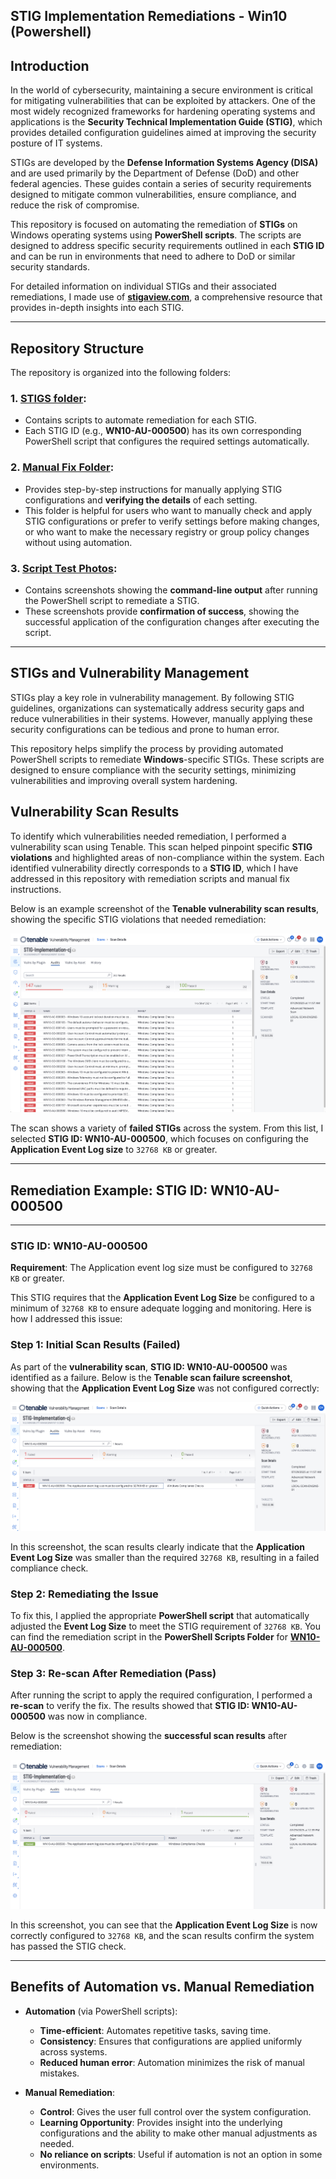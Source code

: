## STIG Implementation Remediations - Win10 (Powershell)

## Introduction

In the world of cybersecurity, maintaining a secure environment is critical for mitigating vulnerabilities that can be exploited by attackers. One of the most widely recognized frameworks for hardening operating systems and applications is the **Security Technical Implementation Guide (STIG)**, which provides detailed configuration guidelines aimed at improving the security posture of IT systems.

STIGs are developed by the **Defense Information Systems Agency (DISA)** and are used primarily by the Department of Defense (DoD) and other federal agencies. These guides contain a series of security requirements designed to mitigate common vulnerabilities, ensure compliance, and reduce the risk of compromise. 

This repository is focused on automating the remediation of **STIGs** on Windows operating systems using **PowerShell scripts**. The scripts are designed to address specific security requirements outlined in each **STIG ID** and can be run in environments that need to adhere to DoD or similar security standards. 

For detailed information on individual STIGs and their associated remediations, I made use of **[stigaview.com](https://stigaview.com/products/win10/v3r1/)**, a comprehensive resource that provides in-depth insights into each STIG.

---

## Repository Structure

The repository is organized into the following folders:

### 1. **[STIGS folder](https://github.com/cherinejoseph/STIG-Implementation-Remediations-Win10/tree/main/STIGS)**:
- Contains scripts to automate remediation for each STIG.
- Each STIG ID (e.g., **WN10-AU-000500**) has its own corresponding PowerShell script that configures the required settings automatically.

### 2. **[Manual Fix Folder](https://github.com/cherinejoseph/STIG-Implementation-Remediations-Win10/tree/main/Manual%20Fix)**:
- Provides step-by-step instructions for manually applying STIG configurations and **verifying the details** of each setting.
- This folder is helpful for users who want to manually check and apply STIG configurations or prefer to verify settings before making changes, or who want to make the necessary registry or group policy changes without using automation.

### 3. **[Script Test Photos](https://github.com/cherinejoseph/STIG-Implementation-Remediations-Win10/tree/main/Script-Test-Photos)**:
- Contains screenshots showing the **command-line output** after running the PowerShell script to remediate a STIG.
- These screenshots provide **confirmation of success**, showing the successful application of the configuration changes after executing the script.

---

## STIGs and Vulnerability Management

STIGs play a key role in vulnerability management. By following STIG guidelines, organizations can systematically address security gaps and reduce vulnerabilities in their systems. However, manually applying these security configurations can be tedious and prone to human error. 

This repository helps simplify the process by providing automated PowerShell scripts to remediate **Windows**-specific STIGs. These scripts are designed to ensure compliance with the security settings, minimizing vulnerabilities and improving overall system hardening.

## Vulnerability Scan Results

To identify which vulnerabilities needed remediation, I performed a vulnerability scan using Tenable. This scan helped pinpoint specific **STIG violations** and highlighted areas of non-compliance within the system. Each identified vulnerability directly corresponds to a **STIG ID**, which I have addressed in this repository with remediation scripts and manual fix instructions.

Below is an example screenshot of the **Tenable vulnerability scan results**, showing the specific STIG violations that needed remediation:

![Tenable Vulnerability Scan Results](https://github.com/cherinejoseph/STIG-Implementation-Remediations-Win10/blob/main/tenable-scan-WN10AU000500.png) 

The scan shows a variety of **failed STIGs** across the system. From this list, I selected **STIG ID: WN10-AU-000500**, which focuses on configuring the **Application Event Log size** to `32768 KB` or greater.

---

## Remediation Example: **STIG ID: WN10-AU-000500**

---

### **STIG ID: WN10-AU-000500**  
**Requirement**: The Application event log size must be configured to `32768 KB` or greater.

This STIG requires that the **Application Event Log Size** be configured to a minimum of `32768 KB` to ensure adequate logging and monitoring. Here is how I addressed this issue:

### **Step 1: Initial Scan Results (Failed)**

As part of the **vulnerability scan**, **STIG ID: WN10-AU-000500** was identified as a failure. Below is the **Tenable scan failure screenshot**, showing that the **Application Event Log Size** was not configured correctly:

![Tenable Scan Failure - WN10-AU-000500](https://github.com/cherinejoseph/STIG-Implementation-Remediations-Win10/blob/main/failed-WN10AU000500.png)

In this screenshot, the scan results clearly indicate that the **Application Event Log Size** was smaller than the required `32768 KB`, resulting in a failed compliance check.

### **Step 2: Remediating the Issue**

To fix this, I applied the appropriate **PowerShell script** that automatically adjusted the **Event Log Size** to meet the STIG requirement of `32768 KB`. You can find the remediation script in the **PowerShell Scripts Folder** for **[WN10-AU-000500](https://github.com/cherinejoseph/STIG-Implementation-Remediations-Win10/blob/main/STIGS/WN10-AU-000500.ps1)**.

### **Step 3: Re-scan After Remediation (Pass)**

After running the script to apply the required configuration, I performed a **re-scan** to verify the fix. The results showed that **STIG ID: WN10-AU-000500** was now in compliance.

Below is the screenshot showing the **successful scan results** after remediation:

![Tenable Scan Pass - WN10-AU-000500](https://github.com/cherinejoseph/STIG-Implementation-Remediations-Win10/blob/main/second-scan-passed-WN10AU000500.png)

In this screenshot, you can see that the **Application Event Log Size** is now correctly configured to `32768 KB`, and the scan results confirm the system has passed the STIG check.

---

## Benefits of Automation vs. Manual Remediation

- **Automation** (via PowerShell scripts):
  - **Time-efficient**: Automates repetitive tasks, saving time.
  - **Consistency**: Ensures that configurations are applied uniformly across systems.
  - **Reduced human error**: Automation minimizes the risk of manual mistakes.
  
- **Manual Remediation**:
  - **Control**: Gives the user full control over the system configuration.
  - **Learning Opportunity**: Provides insight into the underlying configurations and the ability to make other manual adjustments as needed.
  - **No reliance on scripts**: Useful if automation is not an option in some environments.
